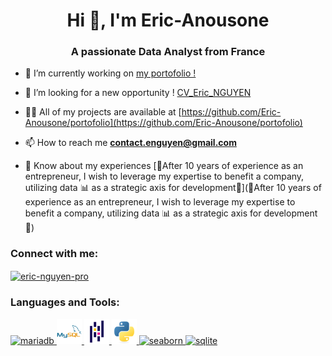 <h1 align="center">Hi 👋, I'm Eric-Anousone</h1>
<h3 align="center">A passionate Data Analyst from France</h3>

- 🔭 I’m currently working on [my portofolio !](https://github.com/Eric-Anousone/portofolio)

- 👯 I’m looking for a new opportunity ! [CV_Eric_NGUYEN](https://github.com/Eric-Anousone/Eric-Anousone/blob/main/CV_Eric_NGUYEN_Data_Analyst.pdf)

- 👨‍💻 All of my projects are available at [https://github.com/Eric-Anousone/portofolio](https://github.com/Eric-Anousone/portofolio)

- 📫 How to reach me **contact.enguyen@gmail.com**

- 📄 Know about my experiences [🚀After 10 years of experience as an entrepreneur, I wish to leverage my expertise to benefit a company, utilizing data 📊 as a strategic axis for development🎯](🚀After 10 years of experience as an entrepreneur, I wish to leverage my expertise to benefit a company, utilizing data 📊 as a strategic axis for development🎯)

<h3 align="left">Connect with me:</h3>
<p align="left">
<a href="https://linkedin.com/in/eric-nguyen-pro" target="blank"><img align="center" src="https://raw.githubusercontent.com/rahuldkjain/github-profile-readme-generator/master/src/images/icons/Social/linked-in-alt.svg" alt="eric-nguyen-pro" height="30" width="40" /></a>
</p>

<h3 align="left">Languages and Tools:</h3>
<p align="left"> <a href="https://mariadb.org/" target="_blank" rel="noreferrer"> <img src="https://www.vectorlogo.zone/logos/mariadb/mariadb-icon.svg" alt="mariadb" width="40" height="40"/> </a> <a href="https://www.mysql.com/" target="_blank" rel="noreferrer"> <img src="https://raw.githubusercontent.com/devicons/devicon/master/icons/mysql/mysql-original-wordmark.svg" alt="mysql" width="40" height="40"/> </a> <a href="https://pandas.pydata.org/" target="_blank" rel="noreferrer"> <img src="https://raw.githubusercontent.com/devicons/devicon/2ae2a900d2f041da66e950e4d48052658d850630/icons/pandas/pandas-original.svg" alt="pandas" width="40" height="40"/> </a> <a href="https://www.python.org" target="_blank" rel="noreferrer"> <img src="https://raw.githubusercontent.com/devicons/devicon/master/icons/python/python-original.svg" alt="python" width="40" height="40"/> </a> <a href="https://seaborn.pydata.org/" target="_blank" rel="noreferrer"> <img src="https://seaborn.pydata.org/_images/logo-mark-lightbg.svg" alt="seaborn" width="40" height="40"/> </a> <a href="https://www.sqlite.org/" target="_blank" rel="noreferrer"> <img src="https://www.vectorlogo.zone/logos/sqlite/sqlite-icon.svg" alt="sqlite" width="40" height="40"/> </a> </p>



